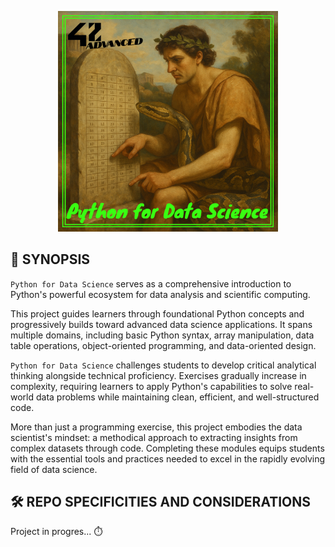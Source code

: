 <p align="center">
  <img src="_img/datascience.png" width="70%"/>
</p>

## 🚀 SYNOPSIS

`Python for Data Science` serves as a comprehensive introduction to Python's powerful ecosystem for data analysis and scientific computing.

This project guides learners through foundational Python concepts and progressively builds toward advanced data science applications. It spans multiple domains, including basic Python syntax, array manipulation, data table operations, object-oriented programming, and data-oriented design.

`Python for Data Science` challenges students to develop critical analytical thinking alongside technical proficiency. Exercises gradually increase in complexity, requiring learners to apply Python's capabilities to solve real-world data problems while maintaining clean, efficient, and well-structured code.

More than just a programming exercise, this project embodies the data scientist's mindset: a methodical approach to extracting insights from complex datasets through code. Completing these modules equips students with the essential tools and practices needed to excel in the rapidly evolving field of data science.

## 🛠️ REPO SPECIFICITIES AND CONSIDERATIONS

Project in progres... ⏱️